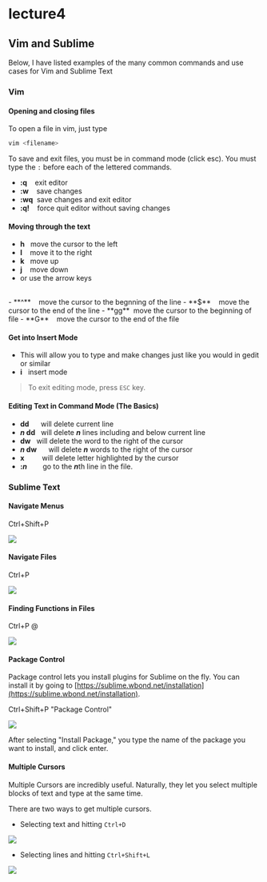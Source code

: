 # lecture4 #

## Vim and Sublime

Below, I have listed examples of the many common commands and use cases for Vim and Sublime Text

### Vim ###

#### Opening and closing files

To open a file in vim, just type 

```bash
vim <filename>
```

To save and exit files, you must be in command mode (click esc). You must type the `:` before each of the lettered commands.

- **:q** &nbsp;&nbsp;&nbsp;exit editor
- **:w** &nbsp;&nbsp;&nbsp;save changes
- **:wq** &nbsp;save changes and exit editor
- **:q!** &nbsp;&nbsp;&nbsp;force quit editor without saving changes


#### Moving through the text

- **h** &nbsp;&nbsp;move the cursor to the left
- **l** &nbsp;&nbsp;&nbsp;move it to the right
- **k** &nbsp;&nbsp;move up
- **j** &nbsp;&nbsp;&nbsp;move down
- or use the arrow keys
<br>
- **^** &nbsp;&nbsp;&nbsp;move the cursor to the begnning of the line
- **$** &nbsp;&nbsp;&nbsp;move the cursor to the end of the line
- **gg** &nbsp;move the cursor to the beginning of file
- **G** &nbsp;&nbsp;&nbsp;move the cursor to the end of the file

#### Get into Insert Mode

- This will allow you to type and make changes just like you would in gedit or similar
- **i** &nbsp;&nbsp;insert mode 

> To exit editing mode, press `ESC` key.

#### Editing Text in Command Mode (The Basics)
- **dd** &nbsp;&nbsp;&nbsp;&nbsp;&nbsp;will delete current line
- ***n* dd** &nbsp;&nbsp;will delete ***n*** lines including and below current line
- **dw** &nbsp;&nbsp;will delete the word to the right of the cursor
- ***n* dw** &nbsp;&nbsp;&nbsp;&nbsp;&nbsp;will delete ***n*** words to the right of the cursor
- **x** &nbsp;&nbsp;&nbsp;&nbsp;&nbsp;&nbsp;&nbsp;&nbsp;will delete letter highlighted by the cursor 
- **:*n*** &nbsp;&nbsp;&nbsp;&nbsp;&nbsp;&nbsp;&nbsp;go to the ***n***th line in the file.

### Sublime Text

#### Navigate Menus

Ctrl+Shift+P

![](https://lh3.googleusercontent.com/lWKRb-vbmv5s4gnj06Q-bruj69cstggvdpy1WACQZ83w0GZBGSUaYO4ONwaN1ROh4AUiC5uiL8D4mvypHRt0g-o4QDTxBogtRhqwyIorQp17LHj6awOAEgJIoJvhNSJ5JEnB)

#### Navigate Files

Ctrl+P <Filename>

![](https://lh3.googleusercontent.com/9TOajRRn3ppq0JaPzD8R6HkhwIahYukJ_-qlpxisWcdzdMQXbCmx40ziTVy6G954DhWbK78rx8DoMmU-blKwo3b52eF8wpnoNDGvNv-a0hC9VjZclK-EPUO4y4xoHC9sBNe-)

#### Finding Functions in Files

Ctrl+P @<Function Name>

![](https://lh5.googleusercontent.com/f1ljv2-wF7sC0m4zu9htMdzHQMbqFVVyVgCeTB5GUuVTg5UrIlB2xRlCyo6Gnho-DTHqwLEolAb7yW7wVKer3GFh8ojI0F1Y55UMk8QIeABYE9Z0sNzeqD0lH4li4IRLpUyc)

#### Package Control

Package control lets you install plugins for Sublime on the fly. You can install it by going to [https://sublime.wbond.net/installation](https://sublime.wbond.net/installation).

Ctrl+Shift+P "Package Control"

![](https://lh4.googleusercontent.com/HlKWIM3hZUFyjvgA9P7hBiv9k9lswc7mrkhGVtsqlBlKkjfwXjlF1JIKTz8tnsnOKiJGLEgzKLgFUMzzIvxwiGpyJFM6fMvzbJoKjVE_s1CkT0QnK-YRyvE0JLkkj3b8ct5D)

After selecting "Install Package," you type the name of the package you want to install, and click enter.

#### Multiple Cursors

Multiple Cursors are incredibly useful. Naturally, they let you select multiple blocks of text and type at the same time.

There are two ways to get multiple cursors.

- Selecting text and hitting `Ctrl+D`

![](http://i.imgur.com/62RS0C8.gif)

- Selecting lines and hitting `Ctrl+Shift+L`

![](http://i.gyazo.com/9cf79c9957945b0ff56aa9e8bb240939.gif)
